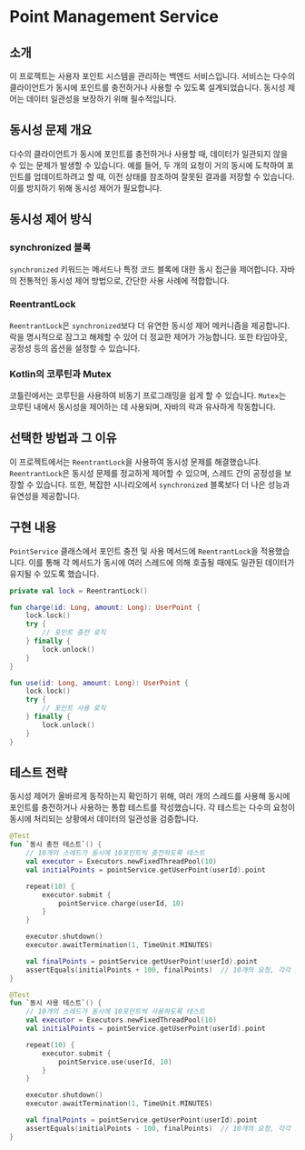 # Point Management Service

## 소개
이 프로젝트는 사용자 포인트 시스템을 관리하는 백엔드 서비스입니다. 서비스는 다수의 클라이언트가 동시에 포인트를 충전하거나 사용할 수 있도록 설계되었습니다. 동시성 제어는 데이터 일관성을 보장하기 위해 필수적입니다.

## 동시성 문제 개요
다수의 클라이언트가 동시에 포인트를 충전하거나 사용할 때, 데이터가 일관되지 않을 수 있는 문제가 발생할 수 있습니다. 예를 들어, 두 개의 요청이 거의 동시에 도착하여 포인트를 업데이트하려고 할 때, 이전 상태를 참조하여 잘못된 결과를 저장할 수 있습니다. 이를 방지하기 위해 동시성 제어가 필요합니다.

## 동시성 제어 방식

### synchronized 블록
`synchronized` 키워드는 메서드나 특정 코드 블록에 대한 동시 접근을 제어합니다. 자바의 전통적인 동시성 제어 방법으로, 간단한 사용 사례에 적합합니다.

### ReentrantLock
`ReentrantLock`은 `synchronized`보다 더 유연한 동시성 제어 메커니즘을 제공합니다. 락을 명시적으로 잠그고 해제할 수 있어 더 정교한 제어가 가능합니다. 또한 타임아웃, 공정성 등의 옵션을 설정할 수 있습니다.

### Kotlin의 코루틴과 Mutex
코틀린에서는 코루틴을 사용하여 비동기 프로그래밍을 쉽게 할 수 있습니다. `Mutex`는 코루틴 내에서 동시성을 제어하는 데 사용되며, 자바의 락과 유사하게 작동합니다.

## 선택한 방법과 그 이유
이 프로젝트에서는 `ReentrantLock`을 사용하여 동시성 문제를 해결했습니다. `ReentrantLock`은 동시성 문제를 정교하게 제어할 수 있으며, 스레드 간의 공정성을 보장할 수 있습니다. 또한, 복잡한 시나리오에서 `synchronized` 블록보다 더 나은 성능과 유연성을 제공합니다.

## 구현 내용
`PointService` 클래스에서 포인트 충전 및 사용 메서드에 `ReentrantLock`을 적용했습니다. 이를 통해 각 메서드가 동시에 여러 스레드에 의해 호출될 때에도 일관된 데이터가 유지될 수 있도록 했습니다.

```kotlin
private val lock = ReentrantLock()

fun charge(id: Long, amount: Long): UserPoint {
    lock.lock()
    try {
        // 포인트 충전 로직
    } finally {
        lock.unlock()
    }
}

fun use(id: Long, amount: Long): UserPoint {
    lock.lock()
    try {
        // 포인트 사용 로직
    } finally {
        lock.unlock()
    }
}
```

## 테스트 전략
동시성 제어가 올바르게 동작하는지 확인하기 위해, 여러 개의 스레드를 사용해 동시에 포인트를 충전하거나 사용하는 통합 테스트를 작성했습니다. 각 테스트는 다수의 요청이 동시에 처리되는 상황에서 데이터의 일관성을 검증합니다.

```kotlin
@Test
fun `동시 충전 테스트`() {
    // 10개의 스레드가 동시에 10포인트씩 충전하도록 테스트
    val executor = Executors.newFixedThreadPool(10)
    val initialPoints = pointService.getUserPoint(userId).point

    repeat(10) {
        executor.submit {
            pointService.charge(userId, 10)
        }
    }

    executor.shutdown()
    executor.awaitTermination(1, TimeUnit.MINUTES)

    val finalPoints = pointService.getUserPoint(userId).point
    assertEquals(initialPoints + 100, finalPoints)  // 10개의 요청, 각각 10포인트 충전
}

@Test
fun `동시 사용 테스트`() {
    // 10개의 스레드가 동시에 10포인트씩 사용하도록 테스트
    val executor = Executors.newFixedThreadPool(10)
    val initialPoints = pointService.getUserPoint(userId).point

    repeat(10) {
        executor.submit {
            pointService.use(userId, 10)
        }
    }

    executor.shutdown()
    executor.awaitTermination(1, TimeUnit.MINUTES)

    val finalPoints = pointService.getUserPoint(userId).point
    assertEquals(initialPoints - 100, finalPoints)  // 10개의 요청, 각각 10포인트 사용
}
```

